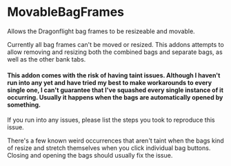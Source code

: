 # MovableBagFrames
Allows the Dragonflight bag frames to be resizeable and movable.

<p>Currently all bag frames can't be moved or resized. This addons attempts to allow removing and resizing both the combined bags and separate bags, as well as the other bank tabs.</p>
<h4>This addon comes with the risk of having taint issues. Although I haven't run into any yet and have tried my best to make workarounds to every single one, I can't guarantee that I've squashed every single instance of it occurring. Usually it happens when the bags are automatically opened by something.</h4>
<p>If you run into any issues, please list the steps you took to reproduce this issue.</p>
<p>There's a few known weird occurrences that aren't taint when the bags kind of resize and stretch themselves when you click individual bag buttons. Closing and opening the bags should usually fix the issue.</p>
